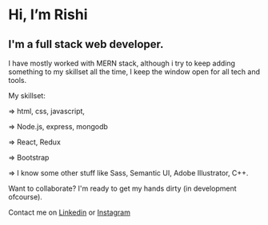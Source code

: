 # Hi, I’m Rishi

## I'm a full stack web developer.

I have mostly worked with MERN stack, although i try to keep adding something to my skillset all the time, I keep the window open for all tech and tools.

My skillset:

  => html, css, javascript,
  
  => Node.js, express, mongodb
  
  => React, Redux
  
  => Bootstrap
  
  => I know some other stuff like Sass, Semantic UI, Adobe Illustrator, C++.

Want to collaborate? I'm ready to get my hands dirty (in development ofcourse).

Contact me on [Linkedin](https://www.linkedin.com/in/rishi-dubey-b4a773202/)
           or [Instagram](https://www.instagram.com/rishi_611/) 






